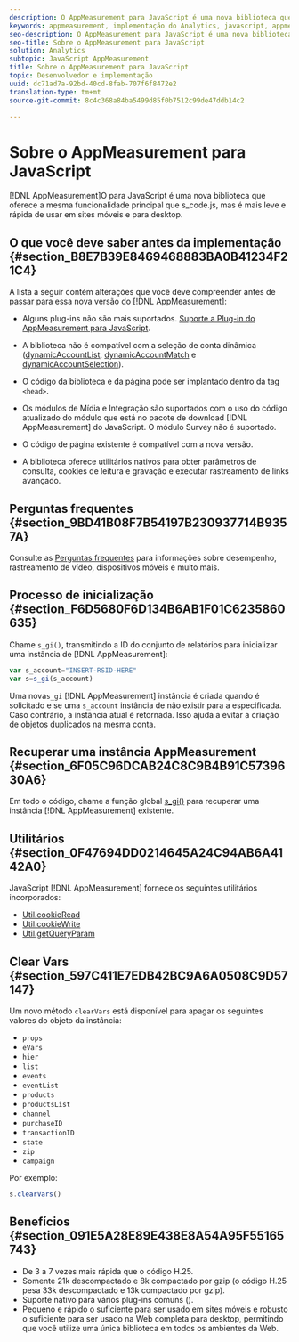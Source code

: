 ```yaml
---
description: O AppMeasurement para JavaScript é uma nova biblioteca que oferece a mesma funcionalidade principal que s_code.js, mas é mais leve e rápida de usar em sites móveis e para desktop.
keywords: appmeasurement, implementação do Analytics, javascript, appmeasurement para javascript, inicialização, recuperar instância do appmeasurement, limpar vars, clearvars, utilitários do appmeasurement, instância do appmeasurement, benefícios do appmeasurement
seo-description: O AppMeasurement para JavaScript é uma nova biblioteca que oferece a mesma funcionalidade principal que s_code.js, mas é mais leve e rápida de usar em sites móveis e para desktop.
seo-title: Sobre o AppMeasurement para JavaScript
solution: Analytics
subtopic: JavaScript AppMeasurement
title: Sobre o AppMeasurement para JavaScript
topic: Desenvolvedor e implementação
uuid: dc71ad7a-92bd-40cd-8fab-707f6f8472e2
translation-type: tm+mt
source-git-commit: 8c4c368a84ba5499d85f0b7512c99de47ddb14c2

---
```



# Sobre o AppMeasurement para JavaScript

[!DNL AppMeasurement]O para JavaScript é uma nova biblioteca que oferece a mesma funcionalidade principal que s_code.js, mas é mais leve e rápida de usar em sites móveis e para desktop.

## O que você deve saber antes da implementação {#section_B8E7B39E8469468883BA0B41234F21C4}

A lista a seguir contém alterações que você deve compreender antes de passar para essa nova versão do [!DNL AppMeasurement]:

* Alguns plug-ins não são mais suportados. [Suporte a Plug-in do AppMeasurement para JavaScript](/help/implement/js-implementation/c-appmeasurement-js/plugins-support.md).
* A biblioteca não é compatível com a seleção de conta dinâmica ([dynamicAccountList](/help/implement/js-implementation/c-variables/configuration-variables.md), [dynamicAccountMatch](/help/implement/js-implementation/c-variables/configuration-variables.md) e [dynamicAccountSelection](/help/implement/js-implementation/c-variables/configuration-variables.md)).

* O código da biblioteca e da página pode ser implantado dentro da tag `<head>`.
* Os módulos de Mídia e Integração são suportados com o uso do código atualizado do módulo que está no pacote de download [!DNL AppMeasurement] do JavaScript. O módulo Survey não é suportado.
* O código de página existente é compatível com a nova versão.
* A biblioteca oferece utilitários nativos para obter parâmetros de consulta, cookies de leitura e gravação e executar rastreamento de links avançado.

## Perguntas frequentes {#section_9BD41B08F7B54197B230937714B9357A}

Consulte as [Perguntas frequentes](/help/implement/faq.md) para informações sobre desempenho, rastreamento de vídeo, dispositivos móveis e muito mais.

## Processo de inicialização {#section_F6D5680F6D134B6AB1F01C6235860635}

Chame `s_gi()`, transmitindo a ID do conjunto de relatórios para inicializar uma instância de [!DNL AppMeasurement]:

```js
var s_account="INSERT-RSID-HERE"
var s=s_gi(s_account)
```

Uma nova`s_gi` [!DNL AppMeasurement] instância é criada quando é solicitado e se uma `s_account` instância de não existir para a  especificada. Caso contrário, a instância atual é retornada. Isso ajuda a evitar a criação de objetos duplicados na mesma conta.

## Recuperar uma instância AppMeasurement {#section_6F05C96DCAB24C8C9B4B91C5739630A6}

Em todo o código, chame a função global [s_gi()](/help/implement/js-implementation/function-s-gi.md) para recuperar uma instância [!DNL AppMeasurement] existente.

## Utilitários {#section_0F47694DD0214645A24C94AB6A4142A0}

JavaScript [!DNL AppMeasurement] fornece os seguintes utilitários incorporados:

* [Util.cookieRead](/help/implement/js-implementation/util-cookieread.md)
* [Util.cookieWrite](/help/implement/js-implementation/util-cookiewrite.md)
* [Util.getQueryParam](/help/implement/js-implementation/util-getqueryparam.md)

## Clear Vars {#section_597C411E7EDB42BC9A6A0508C9D57147}

Um novo método `clearVars` está disponível para apagar os seguintes valores do objeto da instância:

* `props`
* `eVars`
* `hier`
* `list`
* `events`
* `eventList`
* `products`
* `productsList`
* `channel`
* `purchaseID`
* `transactionID`
* `state`
* `zip`
* `campaign`

Por exemplo:

```js
s.clearVars()
```

## Benefícios {#section_091E5A28E89E438E8A54A95F55165743}

* De 3 a 7 vezes mais rápida que o código H.25.
* Somente 21k descompactado e 8k compactado por gzip (o código H.25 pesa 33k descompactado e 13k compactado por gzip).
* Suporte nativo para vários plug-ins comuns ().
* Pequeno e rápido o suficiente para ser usado em sites móveis e robusto o suficiente para ser usado na Web completa para desktop, permitindo que você utilize uma única biblioteca em todos os ambientes da Web.

